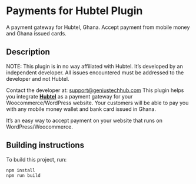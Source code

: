 # Payments for Hubtel Plugin
A payment gateway for Hubtel, Ghana.
Accept payment from mobile money and Ghana issued cards.

## Description
NOTE: This plugin is in no way affiliated with Hubtel. It’s developed by an independent developer.
All issues encountered must be addressed to the developer and not Hubtel.

Contact the developer at: [support@geniustechhub.com](mailto:support@geniustechhub.com)
This plugin helps you integrate __[Hubtel](https://developers.hubtel.com)__ as a payment gateway for your Woocommerce/WordPress website.
Your customers will be able to pay you with any mobile money wallet and bank card issued in Ghana.

It’s an easy way to accept payment on your website that runs on WordPress/Woocommerce.

## Building instructions

To build this project, run: 

```
npm install
npm run build
```
